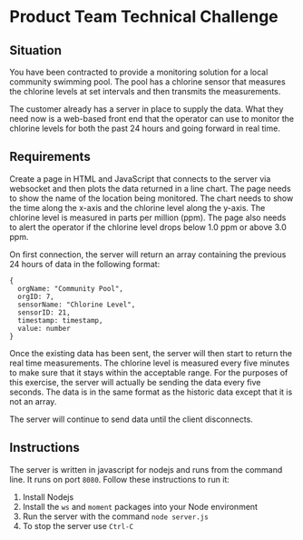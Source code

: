 # Product Team Technical Challenge

## Situation

You have been contracted to provide a monitoring solution for a local community
swimming pool.  The pool has a chlorine sensor that measures the chlorine levels
at set intervals and then transmits the measurements.

The customer already has a server in place to supply the data.  What they need
now is a web-based front end that the operator can use to monitor the chlorine
levels for both the past 24 hours and going forward in real time.

## Requirements

Create a page in HTML and JavaScript that connects to the server via websocket
and then plots the data returned in a line chart.  The page needs to show the
name of the location being monitored.  The chart needs to show the time along
the x-axis and the chlorine level along the y-axis.  The chlorine level is
measured in parts per million (ppm).  The page also needs to alert the operator
if the chlorine level drops below 1.0 ppm or above 3.0 ppm.

On first connection, the server will return an array containing the previous 24
hours of data in the following format:
```
{
  orgName: "Community Pool",
  orgID: 7,
  sensorName: "Chlorine Level",
  sensorID: 21,
  timestamp: timestamp,
  value: number
}
```

Once the existing data has been sent, the server will then start to return the
real time measurements.  The chlorine level is measured every five minutes to
make sure that it stays within the acceptable range.  For the purposes of this
exercise, the server will actually be sending the data every five seconds.  The
data is in the same format as the historic data except that it is not an array.

The server will continue to send data until the client disconnects.

## Instructions

The server is written in javascript for nodejs and runs from the command line.
It runs on port `8080`.  Follow these instructions to run it:

1. Install Nodejs
2. Install the `ws` and `moment` packages into your Node environment
3. Run the server with the command `node server.js`
4. To stop the server use `Ctrl-C`